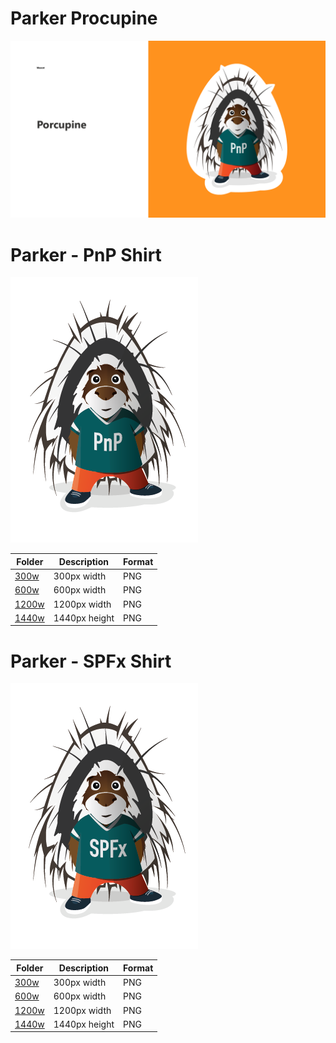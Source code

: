 # Parker Procupine

![Parker Procupine](/parker/parker-showcase.png)

# Parker - PnP Shirt
![Parker with PnP Shirt](/parker/pnp/300w/parker.png)

Folder | Description | Format
------------ | ------------- | -------------
[300w](/parker/pnp/300w) | 300px width | PNG
[600w](/parker/pnp/600w) | 600px width | PNG
[1200w](/parker/pnp/1200w) | 1200px width | PNG
[1440w](/parker/pnp/1440h) | 1440px height | PNG

# Parker - SPFx Shirt
![Parker with SPFx Shirt](/parker/spfx/300w/parker-spfx.png)

Folder | Description | Format
------------ | ------------- | -------------
[300w](/parker/spfx/300w) | 300px width | PNG
[600w](/parker/spfx/600w) | 600px width | PNG
[1200w](/parker/spfx/1200w) | 1200px width | PNG
[1440w](/parker/spfx/1440h) | 1440px height | PNG

